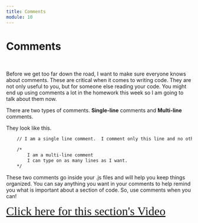 ```yaml
---
title: Comments
module: 10
---
```


# Comments


<br />

Before we get too far down the road, I want to make sure everyone knows about comments. These are critical when it comes to writing code. They are not only useful to you, but for someone else reading your code.  You might end up using comments a lot in the homework this week so I am going to talk about them now.

There are two types of comments.  **Single-line** comments and **Multi-line** comments.

They look like this.

```html
    // I am a single line comment.  I comment only this line and no other

    /*
        I am a multi-line comment
        I can type on as many lines as I want.
    */
```

These two comments go inside your .js files and will help you keep things organized. You can say anything you want in your comments to help remind you what is important about a section of code.  So, use comments when you can!

<a href="https://umontana.zoom.us/recording/share/AYY5S7jV3glmlDK3B6rLcBMsn8FPjS5nDj3xGmokh_s" target="_new" style="font-family:Ariel; font-size:32px;">Click here for this section's Video</a>
